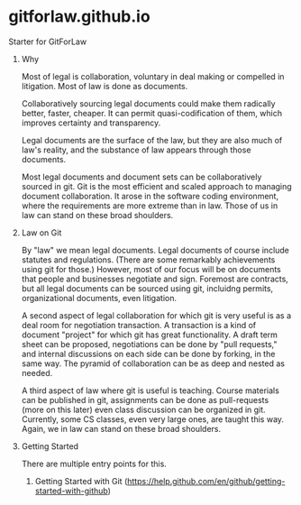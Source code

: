 # gitforlaw.github.io
Starter for GitForLaw

1. Why

    Most of legal is collaboration, voluntary in deal making or compelled in litigation.  Most of law is done as documents.  

    Collaboratively sourcing legal documents could make them radically better, faster, cheaper.  It can permit quasi-codification of them, which improves certainty and transparency.

    Legal documents are the surface of the law, but they are also much of law's reality, and the substance of law appears through those documents.

    Most legal documents and document sets can be collaboratively sourced in git. Git is the most efficient and scaled approach to managing document collaboration.  It arose in the software coding environment, where the requirements are more extreme than in law.  Those of us in law can stand on these broad shoulders.

1. Law on Git

    By "law" we mean legal documents.  Legal documents of course include statutes and regulations. (There are some remarkably achievements using git for those.)  However, most of our focus will be on documents that people and businesses negotiate and sign.  Foremost are contracts, but all legal documents can be sourced using git, incluidng permits, organizational documents, even litigation.

    A second aspect of legal collaboration for which git is very useful is as a deal room for negotiation transaction.  A transaction is a kind of document "project" for which git has great functionality.  A draft term sheet can be proposed,  negotiations can be done by "pull requests," and internal discussions on each side can be done by forking, in the same way.  The pyramid of collaboration can be as deep and nested as needed.

    A third aspect of law where git is useful is teaching.  Course materials can be published in git, assignments can be done as pull-requests (more on this later) even class discussion can be organized in git.  Currently, some CS classes, even very large ones, are taught this way.  Again, we in law can stand on these broad shoulders.

1. Getting Started

    There are multiple entry points for this.

    1. Getting Started with Git (https://help.github.com/en/github/getting-started-with-github)
  
